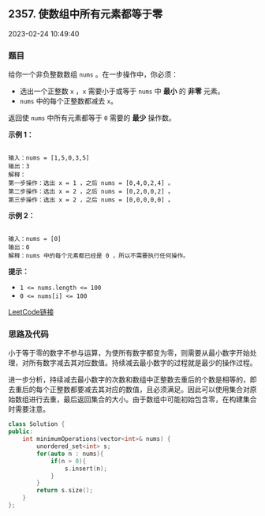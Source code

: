 ## 2357. 使数组中所有元素都等于零

2023-02-24 10:49:40

### 题目

给你一个非负整数数组 ``nums`` 。在一步操作中，你必须：


- 选出一个正整数 ``x`` ，``x`` 需要小于或等于 ``nums`` 中 **最小** 的 **非零** 元素。
- ``nums`` 中的每个正整数都减去 ``x``。


返回使 ``nums`` 中所有元素都等于 ``0`` 需要的 **最少** 操作数。

 

**示例 1：**

```

输入：nums = [1,5,0,3,5]
输出：3
解释：
第一步操作：选出 x = 1 ，之后 nums = [0,4,0,2,4] 。
第二步操作：选出 x = 2 ，之后 nums = [0,2,0,0,2] 。
第三步操作：选出 x = 2 ，之后 nums = [0,0,0,0,0] 。
```

**示例 2：**

```

输入：nums = [0]
输出：0
解释：nums 中的每个元素都已经是 0 ，所以不需要执行任何操作。
```

 

**提示：**


- ``1 <= nums.length <= 100``
- ``0 <= nums[i] <= 100``



[LeetCode链接](https://leetcode-cn.com/problems/make-array-zero-by-subtracting-equal-amounts/)

### 思路及代码

小于等于零的数字不参与运算，为使所有数字都变为零，则需要从最小数字开始处理，对所有数字减去其对应数值。持续减去最小数字的过程就是最少的操作过程。

进一步分析，持续减去最小数字的次数和数组中正整数去重后的个数是相等的，即去重后的每个正整数都要减去其对应的数值，且必须满足。因此可以使用集合对原始数组进行去重，最后返回集合的大小。由于数组中可能初始包含零，在构建集合时需要注意。

```cpp
class Solution {
public:
    int minimumOperations(vector<int>& nums) {
        unordered_set<int> s;
        for(auto n : nums){
            if(n > 0){
                s.insert(n);
            }
        }
        return s.size();
    }
};
```